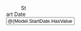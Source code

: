   <div style="width:12%;">
                        <label class="form-label fw-bold" style="margin-left:40px;">Start Date</label>
                        <input type="text" class="form-control" name="StartDate" id="StartDate" value="@(Model.StartDate.HasValue ? Model.StartDate.Value.ToString("dd-MMM-yyyy HH:mm") : "")" />                        
                    </div>
